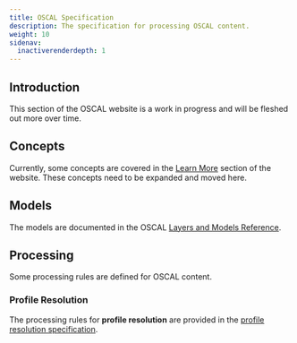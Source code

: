 ```yaml
---
title: OSCAL Specification
description: The specification for processing OSCAL content.
weight: 10
sidenav:
  inactiverenderdepth: 1
---
```


## Introduction

This section of the OSCAL website is a work in progress and will be fleshed out more over time.

## Concepts

Currently, some concepts are covered in the [Learn More](/learnmore/concepts) section of the website. These concepts need to be expanded and moved here.

## Models

The models are documented in the OSCAL [Layers and Models Reference](documentation/schema/).

## Processing

Some processing rules are defined for OSCAL content.

### Profile Resolution

The processing rules for **profile resolution** are provided in the [profile resolution specification](/documentation/specification/processing/profile-resolution/).
